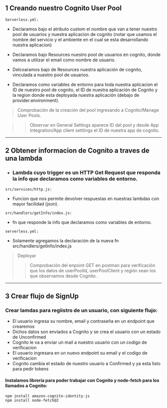 ## 1 Creando nuestro Cognito User Pool

```
Serverless.yml:
```

- Declaramos bajo el atributo custom el nombre que van a tener nuestro pool de usuarios y nuestra aplicacion de cognito (notar que usamos el nombre del servicio y el ambiente en el cual se esta desarrollando nuestra aplicacion)

- Declaramos bajo Resources nuestro pool de usuarios en cognito, donde vamos a utilizar el email como nombre de usuario.
- Delcoaramos bajo de Resources nuestra aplicación de cognito, vinculada a nuestro pool de usuarios.

- Declaramos como variables de entorno para toda nuestra aplicacion el ID de nuestro pool de cognito, el ID de nuestra aplicación de Cognito y la region donde esta deployada nuestra aplicación (debajo de provider.environment).

> Comprobación de la creación del pool ingresando a Cognito/Manage User Pools.

> > Observar en General Settings aparece ID del pool y desde App Integration/App client settiings el ID de nuestra app de cognito.

---

## 2 Obtener informacion de Cognito a traves de una lambda

- ### Lambda cuyo trigger es un HTTP Get Request que responda la info que declaramos como variables de entorno.

```
src/services/http.js:
```

- Funcion que nos permite devolver respuestas en nuestras lambdas con mayor facilidad (json).

```
src/handlers/getInfo/index.js:
```

- fn que responde la info que declaramos como variables de entorno.

```
serverless.yml:
```

- Solamente agregamos la declaración de la nueva fn src/handlers/getInfo/index.js

> Deployar
>
> > Comprobación del enpoint GET en postman para verificación que los datos de userPoolId, userPoolClient y región sean los que observamos desde Cognito.

---

## 3 Crear flujo de SignUp

### Crear lamdas para regiistro de un usuario, con siguiente flujo:

- El usuario ingresa su nombre, email y contraseña en un endpoint que crearemos
- Dichos datos son enviados a Cognito y se crea el usuario con un estado de Unconfirmed
- Cognito le va a enviar un mail a nuestro usuario con un codigo de verificacion
- El usuario ingresara en un nuevo endpoint su email y el codigo de verificacion
- Cognito cambia el estado de nuestro usuario a Confirmed y ya esta listo para pedir tokens

#### Instalamos libreria para poder trabajar con Cognito y node-fetch para los llamados a Cognito:

```
npm install amazon-cognito-identity-js
npm install node-fetch@2
```
